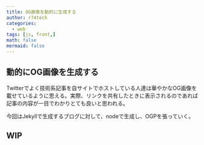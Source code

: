 ```yaml
---
title: OG画像を動的に生成する
author: r74tech
categories:
  - web
tags: [js, front,]
math: false
mermaid: false
---
```


## 動的にOG画像を生成する

Twitterでよく技術系記事を自サイトでホストしている人達は華やかなOG画像を載せているように思える。実際、リンクを共有したときに表示されるのであれば記事の内容が一目でわかりとても良いと思われる。

今回はJekyllで生成するブログに対して、nodeで生成し、OGPを張っていく。

## WIP 
